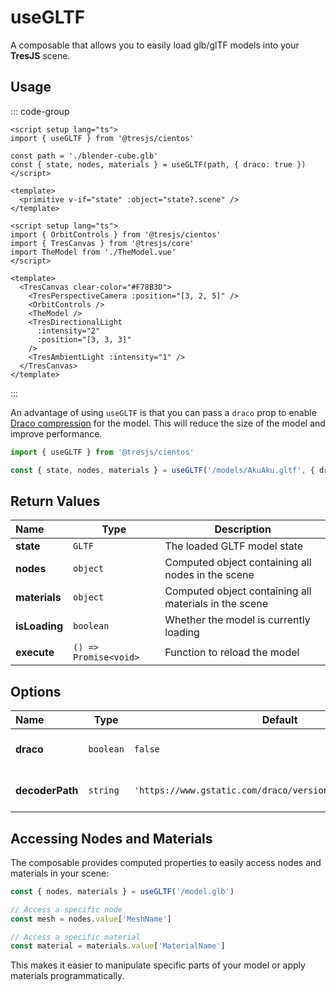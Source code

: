# useGLTF

<DocsDemo>
  <UseGLTFDemo />
</DocsDemo>

A composable that allows you to easily load glb/glTF models into your **TresJS** scene.

## Usage

::: code-group
```vue{2,6} [TheModel.vue]
<script setup lang="ts">
import { useGLTF } from '@tresjs/cientos'

const path = './blender-cube.glb'
const { state, nodes, materials } = useGLTF(path, { draco: true })
</script>

<template>
  <primitive v-if="state" :object="state?.scene" />
</template>
```
```vue [app.vue]
<script setup lang="ts">
import { OrbitControls } from '@tresjs/cientos'
import { TresCanvas } from '@tresjs/core'
import TheModel from './TheModel.vue'
</script>

<template>
  <TresCanvas clear-color="#F78B3D">
    <TresPerspectiveCamera :position="[3, 2, 5]" />
    <OrbitControls />
    <TheModel />
    <TresDirectionalLight
      :intensity="2"
      :position="[3, 3, 3]"
    />
    <TresAmbientLight :intensity="1" />
  </TresCanvas>
</template>
```

:::

An advantage of using `useGLTF` is that you can pass a `draco` prop to enable [Draco compression](https://threejs.org/docs/index.html?q=drac#examples/en/loaders/DRACOLoader) for the model. This will reduce the size of the model and improve performance.

```ts
import { useGLTF } from '@tresjs/cientos'

const { state, nodes, materials } = useGLTF('/models/AkuAku.gltf', { draco: true })
```

## Return Values

| Name         | Type      | Description                                    |
| :----------- | --------- | ---------------------------------------------- |
| **state**    | `GLTF`    | The loaded GLTF model state                    |
| **nodes**    | `object`  | Computed object containing all nodes in the scene |
| **materials**| `object`  | Computed object containing all materials in the scene |
| **isLoading**| `boolean` | Whether the model is currently loading         |
| **execute**  | `() => Promise<void>` | Function to reload the model |

## Options

| Name            | Type      | Default     | Description                          |
| :-------------- | --------- | ----------- | ------------------------------------ |
| **draco**       | `boolean` | `false`     | Whether to enable Draco compression. |
| **decoderPath** | `string`  | `'https://www.gstatic.com/draco/versioned/decoders/1.5.6/'` | Path to the Draco decoder.     |

## Accessing Nodes and Materials

The composable provides computed properties to easily access nodes and materials in your scene:

```ts
const { nodes, materials } = useGLTF('/model.glb')

// Access a specific node
const mesh = nodes.value['MeshName']

// Access a specific material
const material = materials.value['MaterialName']
```

This makes it easier to manipulate specific parts of your model or apply materials programmatically.
